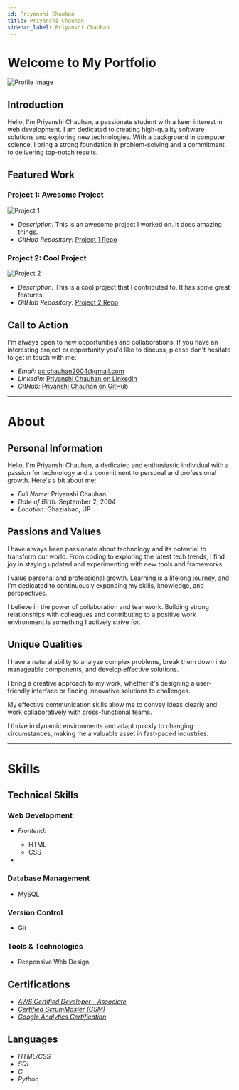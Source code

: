 ```yaml
---
id: Priyanshi Chauhan
title: Priyanshi Chauhan
sidebar_label: Priyanshi Chauhan
---
```


# Welcome to My Portfolio


![Profile Image](https://example.com/profile-image.jpg)

## Introduction

Hello, I'm Priyanshi Chauhan, a passionate student with a keen interest in web development. I am dedicated to creating high-quality software solutions and exploring new technologies. With a background in computer science, I bring a strong foundation in problem-solving and a commitment to delivering top-notch results.

## Featured Work

### Project 1: Awesome Project

![Project 1](https://example.com/project1.jpg)

- *Description:* This is an awesome project I worked on. It does amazing things.
- *GitHub Repository:* [Project 1 Repo](https://github.com/your-username/project1)

### Project 2: Cool Project

![Project 2](https://example.com/project2.jpg)

- *Description:* This is a cool project that I contributed to. It has some great features.
- *GitHub Repository:* [Project 2 Repo](https://github.com/your-username/project2)

## Call to Action

I'm always open to new opportunities and collaborations. If you have an interesting project or opportunity you'd like to discuss, please don't hesitate to get in touch with me:

- *Email:* pc.chauhan2004@gmail.com
- *LinkedIn:* [Priyanshi Chauhan on LinkedIn](https://www.linkedin.com/in/johndoe)
- *GitHub:* [Priyanshi Chauhan on GitHub](https://github.com/johndoe)




-------------------------------------------------

# About


## Personal Information

Hello, I'm Priyanshi Chauhan, a dedicated and enthusiastic individual with a passion for technology and a commitment to personal and professional growth. Here's a bit about me:

- *Full Name:* Priyanshi Chauhan
- *Date of Birth:* September 2, 2004
- *Location:* Ghaziabad, UP

## Passions and Values


I have always been passionate about technology and its potential to transform our world. From coding to exploring the latest tech trends, I find joy in staying updated and experimenting with new tools and frameworks.


I value personal and professional growth. Learning is a lifelong journey, and I'm dedicated to continuously expanding my skills, knowledge, and perspectives.


I believe in the power of collaboration and teamwork. Building strong relationships with colleagues and contributing to a positive work environment is something I actively strive for.


## Unique Qualities


I have a natural ability to analyze complex problems, break them down into manageable components, and develop effective solutions.


I bring a creative approach to my work, whether it's designing a user-friendly interface or finding innovative solutions to challenges.


My effective communication skills allow me to convey ideas clearly and work collaboratively with cross-functional teams.


I thrive in dynamic environments and adapt quickly to changing circumstances, making me a valuable asset in fast-paced industries.



-------------------------------------------------

# Skills




## Technical Skills

### Web Development

- *Frontend:*
  - HTML
  - CSS
  
- 

### Database Management


- MySQL


### Version Control

- Git

### Tools & Technologies


- Responsive Web Design


## Certifications


- [*AWS Certified Developer - Associate*](https://github.com/your-username/project1)
- [*Certified ScrumMaster (CSM)*](https://github.com/your-username/project1)
- [ *Google Analytics Certification*](https://github.com/your-username/project1)

## Languages
- *HTML/CSS*
- *SQL*
- *C*
- *Python*

